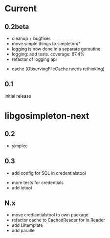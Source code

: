 Current
=======

0.2beta
-------

- cleanup + bugfixes
- move simple things to simpleton/*
- logging is now done in a separate goroutine
- logging: add tests. coverage: 87.4%
- refactor of logging api
+ cache (ObservingFileCache needs rethinking)

0.1
---
initial release



libgosimpleton-next
===================

0.2
---
+ simplee

0.3
---
+ add config for SQL in credentialstool
- more tests for credentials
- add iotool

N.x
---
- move crediantialstool to own package
- refactor cache to CachedReader for io.Reader
- add Liltemplate
- add parallel
